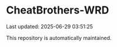 # CheatBrothers-WRD

Last updated: 2025-06-29 03:51:25

This repository is automatically maintained.
